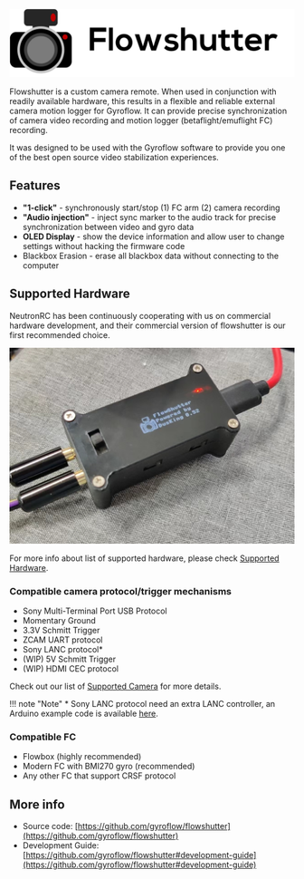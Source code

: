 ![](img/flowshutter.png)

Flowshutter is a custom camera remote. When used in conjunction with readily available hardware, this results in a flexible and reliable external camera motion logger for Gyroflow. It can provide precise synchronization of camera video recording and motion logger (betaflight/emuflight FC) recording.

It was designed to be used with the Gyroflow software to provide you one of the best open source video stabilization experiences.


## Features

- **"1-click"** - synchronously start/stop (1) FC arm (2) camera recording
- **"Audio injection"** - inject sync marker to the audio track for precise synchronization between video and gyro data
- **OLED Display** - show the device information and allow user to change settings without hacking the firmware code
- Blackbox Erasion - erase all blackbox data without connecting to the computer


## Supported Hardware

NeutronRC has been continuously cooperating with us on commercial hardware development, and their commercial version of flowshutter is our first recommended choice.

![](img/nerc_sdb_pic.jpg)

For more info about list of supported hardware, please check [Supported Hardware](hardware.md).


### Compatible camera protocol/trigger mechanisms

- Sony Multi-Terminal Port USB Protocol
- Momentary Ground
- 3.3V Schmitt Trigger
- ZCAM UART protocol
- Sony LANC protocol*
- (WIP) 5V Schmitt Trigger
- (WIP) HDMI CEC protocol

Check out our list of [Supported Camera](clist.md) for more details.

!!! note "Note"
    * Sony LANC protocol need an extra LANC controller, an Arduino example code is available [here](https://github.com/gyroflow/flowshutter/blob/master/tools/LANC.ino).

### Compatible FC

- Flowbox (highly recommended)
- Modern FC with BMI270 gyro (recommended)
- Any other FC that support CRSF protocol

## More info

- Source code: [https://github.com/gyroflow/flowshutter](https://github.com/gyroflow/flowshutter)
- Development Guide: [https://github.com/gyroflow/flowshutter#development-guide](https://github.com/gyroflow/flowshutter#development-guide)
